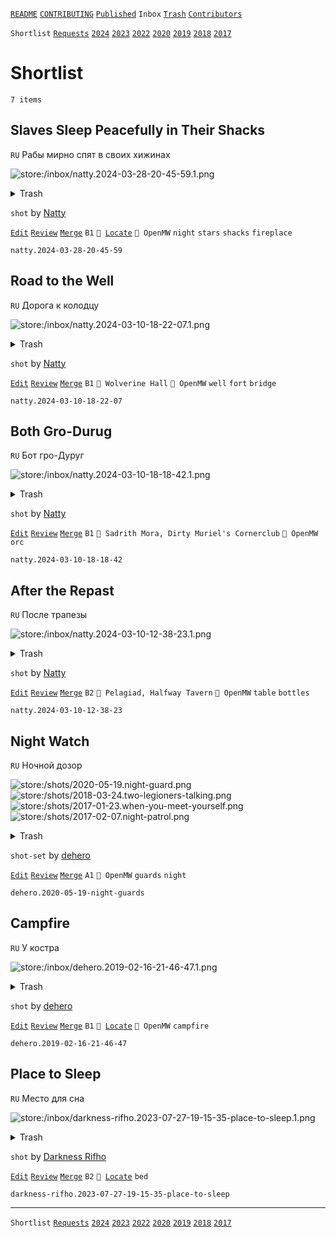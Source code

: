 [`README`](../../README.md) [`CONTRIBUTING`](../../CONTRIBUTING.md) [`Published`](../published/index.md) `Inbox` [`Trash`](../trash/index.md) [`Contributors`](../contributors.md)

`Shortlist` [`Requests`](requests.md) [`2024`](index.md) [`2023`](2023.md) [`2022`](2022.md) [`2020`](2020.md) [`2019`](2019.md) [`2018`](2018.md) [`2017`](2017.md)

# Shortlist

`7 items`

## <span id="natty.2024-03-28-20-45-59">Slaves Sleep Peacefully in Their Shacks</span>

`RU` Рабы мирно спят в своих хижинах

![store:/inbox/natty.2024-03-28-20-45-59.1.png](../../assets/previews/inbox/natty.2024-03-28-20-45-59.1.avif "natty.2024-03-28-20-45-59.1")

<details>
<summary>Trash</summary>

![store:/inbox/natty.2024-03-28-20-45-59.png](../../assets/previews/inbox/natty.2024-03-28-20-45-59.avif "natty.2024-03-28-20-45-59")
</details>

`shot` by [Natty](../contributors.md#natty)

[`Edit`](https://github.com/dehero/mwscr/issues/new?labels=editing&amp;template=editing.yml&amp;title=natty.2024-03-28-20-45-59&amp;postContent=store%3A%2Finbox%2Fnatty.2024-03-28-20-45-59.1.png&amp;postTitle=Slaves+Sleep+Peacefully+in+Their+Shacks&amp;postTitleRu=%D0%A0%D0%B0%D0%B1%D1%8B+%D0%BC%D0%B8%D1%80%D0%BD%D0%BE+%D1%81%D0%BF%D1%8F%D1%82+%D0%B2+%D1%81%D0%B2%D0%BE%D0%B8%D1%85+%D1%85%D0%B8%D0%B6%D0%B8%D0%BD%D0%B0%D1%85&amp;postAuthor=natty&amp;postType=shot&amp;postEngine=OpenMW&amp;postAddon=&amp;postTags=night+stars+shacks+fireplace&amp;postLocation=&amp;postMark=B1&amp;postViolation=&amp;postTrash=store%3A%2Finbox%2Fnatty.2024-03-28-20-45-59.png&amp;postRequest=) [`Review`](https://github.com/dehero/mwscr/issues/new?labels=review&amp;template=review.yml&amp;title=natty.2024-03-28-20-45-59) [`Merge`](https://github.com/dehero/mwscr/issues/new?labels=merging&amp;template=merging.yml&amp;title=natty.2024-03-28-20-45-59) `B1` <code>📍 [Locate](https://github.com/dehero/mwscr/issues/new?labels=location&template=location.yml&title=natty.2024-03-28-20-45-59)</code> `🚀 OpenMW` `night` `stars` `shacks` `fireplace`

```
natty.2024-03-28-20-45-59
```

## <span id="natty.2024-03-10-18-22-07">Road to the Well</span>

`RU` Дорога к колодцу

![store:/inbox/natty.2024-03-10-18-22-07.1.png](../../assets/previews/inbox/natty.2024-03-10-18-22-07.1.avif "natty.2024-03-10-18-22-07.1")

<details>
<summary>Trash</summary>

![store:/inbox/natty.2024-03-10-18-22-07.png](../../assets/previews/inbox/natty.2024-03-10-18-22-07.avif "natty.2024-03-10-18-22-07")
</details>

`shot` by [Natty](../contributors.md#natty)

[`Edit`](https://github.com/dehero/mwscr/issues/new?labels=editing&amp;template=editing.yml&amp;title=natty.2024-03-10-18-22-07&amp;postContent=store%3A%2Finbox%2Fnatty.2024-03-10-18-22-07.1.png&amp;postTitle=Road+to+the+Well&amp;postTitleRu=%D0%94%D0%BE%D1%80%D0%BE%D0%B3%D0%B0+%D0%BA+%D0%BA%D0%BE%D0%BB%D0%BE%D0%B4%D1%86%D1%83&amp;postAuthor=natty&amp;postType=shot&amp;postEngine=OpenMW&amp;postAddon=&amp;postTags=well+fort+bridge&amp;postLocation=Wolverine+Hall&amp;postMark=B1&amp;postViolation=&amp;postTrash=store%3A%2Finbox%2Fnatty.2024-03-10-18-22-07.png&amp;postRequest=) [`Review`](https://github.com/dehero/mwscr/issues/new?labels=review&amp;template=review.yml&amp;title=natty.2024-03-10-18-22-07) [`Merge`](https://github.com/dehero/mwscr/issues/new?labels=merging&amp;template=merging.yml&amp;title=natty.2024-03-10-18-22-07) `B1` `📍 Wolverine Hall` `🚀 OpenMW` `well` `fort` `bridge`

```
natty.2024-03-10-18-22-07
```

## <span id="natty.2024-03-10-18-18-42">Both Gro-Durug</span>

`RU` Бот гро-Дуруг

![store:/inbox/natty.2024-03-10-18-18-42.1.png](../../assets/previews/inbox/natty.2024-03-10-18-18-42.1.avif "natty.2024-03-10-18-18-42.1")

<details>
<summary>Trash</summary>

![store:/inbox/natty.2024-03-10-18-18-42.png](../../assets/previews/inbox/natty.2024-03-10-18-18-42.avif "natty.2024-03-10-18-18-42")
</details>

`shot` by [Natty](../contributors.md#natty)

[`Edit`](https://github.com/dehero/mwscr/issues/new?labels=editing&amp;template=editing.yml&amp;title=natty.2024-03-10-18-18-42&amp;postContent=store%3A%2Finbox%2Fnatty.2024-03-10-18-18-42.1.png&amp;postTitle=Both+Gro-Durug&amp;postTitleRu=%D0%91%D0%BE%D1%82+%D0%B3%D1%80%D0%BE-%D0%94%D1%83%D1%80%D1%83%D0%B3&amp;postAuthor=natty&amp;postType=shot&amp;postEngine=OpenMW&amp;postAddon=&amp;postTags=orc&amp;postLocation=Sadrith+Mora%2C+Dirty+Muriel%27s+Cornerclub&amp;postMark=B1&amp;postViolation=&amp;postTrash=store%3A%2Finbox%2Fnatty.2024-03-10-18-18-42.png&amp;postRequest=) [`Review`](https://github.com/dehero/mwscr/issues/new?labels=review&amp;template=review.yml&amp;title=natty.2024-03-10-18-18-42) [`Merge`](https://github.com/dehero/mwscr/issues/new?labels=merging&amp;template=merging.yml&amp;title=natty.2024-03-10-18-18-42) `B1` `📍 Sadrith Mora, Dirty Muriel's Cornerclub` `🚀 OpenMW` `orc`

```
natty.2024-03-10-18-18-42
```

## <span id="natty.2024-03-10-12-38-23">After the Repast</span>

`RU` После трапезы

![store:/inbox/natty.2024-03-10-12-38-23.1.png](../../assets/previews/inbox/natty.2024-03-10-12-38-23.1.avif "natty.2024-03-10-12-38-23.1")

<details>
<summary>Trash</summary>

![store:/inbox/natty.2024-03-10-12-38-23.png](../../assets/previews/inbox/natty.2024-03-10-12-38-23.avif "natty.2024-03-10-12-38-23")
![store:/inbox/natty.2024-03-10-12-38-09.png](../../assets/previews/inbox/natty.2024-03-10-12-38-09.avif "natty.2024-03-10-12-38-09")
</details>

`shot` by [Natty](../contributors.md#natty)

[`Edit`](https://github.com/dehero/mwscr/issues/new?labels=editing&amp;template=editing.yml&amp;title=natty.2024-03-10-12-38-23&amp;postContent=store%3A%2Finbox%2Fnatty.2024-03-10-12-38-23.1.png&amp;postTitle=After+the+Repast&amp;postTitleRu=%D0%9F%D0%BE%D1%81%D0%BB%D0%B5+%D1%82%D1%80%D0%B0%D0%BF%D0%B5%D0%B7%D1%8B&amp;postAuthor=natty&amp;postType=shot&amp;postEngine=OpenMW&amp;postAddon=&amp;postTags=table+bottles&amp;postLocation=Pelagiad%2C+Halfway+Tavern&amp;postMark=B2&amp;postViolation=&amp;postTrash=store%3A%2Finbox%2Fnatty.2024-03-10-12-38-23.png%0Astore%3A%2Finbox%2Fnatty.2024-03-10-12-38-09.png&amp;postRequest=) [`Review`](https://github.com/dehero/mwscr/issues/new?labels=review&amp;template=review.yml&amp;title=natty.2024-03-10-12-38-23) [`Merge`](https://github.com/dehero/mwscr/issues/new?labels=merging&amp;template=merging.yml&amp;title=natty.2024-03-10-12-38-23) `B2` `📍 Pelagiad, Halfway Tavern` `🚀 OpenMW` `table` `bottles`

```
natty.2024-03-10-12-38-23
```

## <span id="dehero.2020-05-19-night-guards">Night Watch</span>

`RU` Ночной дозор

![store:/shots/2020-05-19.night-guard.png](../../assets/previews/shots/2020-05-19.night-guard.avif "2020-05-19.night-guard")
![store:/shots/2018-03-24.two-legioners-talking.png](../../assets/previews/shots/2018-03-24.two-legioners-talking.avif "2018-03-24.two-legioners-talking")
![store:/shots/2017-01-23.when-you-meet-yourself.png](../../assets/previews/shots/2017-01-23.when-you-meet-yourself.avif "2017-01-23.when-you-meet-yourself")
![store:/shots/2017-02-07.night-patrol.png](../../assets/previews/shots/2017-02-07.night-patrol.avif "2017-02-07.night-patrol")

<details>
<summary>Trash</summary>

![store:/shots/2017-01-07.28-29-30-ready-or-not-here-i-come.png](../../assets/previews/shots/2017-01-07.28-29-30-ready-or-not-here-i-come.avif "2017-01-07.28-29-30-ready-or-not-here-i-come")
![store:/shots/2017-03-01.night-guardess.png](../../assets/previews/shots/2017-03-01.night-guardess.avif "2017-03-01.night-guardess")
![store:/shots/2017-05-10.slaves-of-molag-mar.png](../../assets/previews/shots/2017-05-10.slaves-of-molag-mar.avif "2017-05-10.slaves-of-molag-mar")
</details>

`shot-set` by [dehero](../contributors.md#dehero)

[`Edit`](https://github.com/dehero/mwscr/issues/new?labels=editing&amp;template=editing.yml&amp;title=dehero.2020-05-19-night-guards&amp;postContent=store%3A%2Fshots%2F2020-05-19.night-guard.png%0Astore%3A%2Fshots%2F2018-03-24.two-legioners-talking.png%0Astore%3A%2Fshots%2F2017-01-23.when-you-meet-yourself.png%0Astore%3A%2Fshots%2F2017-02-07.night-patrol.png&amp;postTitle=Night+Watch&amp;postTitleRu=%D0%9D%D0%BE%D1%87%D0%BD%D0%BE%D0%B9+%D0%B4%D0%BE%D0%B7%D0%BE%D1%80&amp;postAuthor=dehero&amp;postType=shot-set&amp;postEngine=OpenMW&amp;postAddon=&amp;postTags=guards+night&amp;postLocation=&amp;postMark=A1&amp;postViolation=&amp;postTrash=store%3A%2Fshots%2F2017-01-07.28-29-30-ready-or-not-here-i-come.png%0Astore%3A%2Fshots%2F2017-03-01.night-guardess.png%0Astore%3A%2Fshots%2F2017-05-10.slaves-of-molag-mar.png&amp;postRequest=) [`Review`](https://github.com/dehero/mwscr/issues/new?labels=review&amp;template=review.yml&amp;title=dehero.2020-05-19-night-guards) [`Merge`](https://github.com/dehero/mwscr/issues/new?labels=merging&amp;template=merging.yml&amp;title=dehero.2020-05-19-night-guards) `A1` `🚀 OpenMW` `guards` `night`

```
dehero.2020-05-19-night-guards
```

## <span id="dehero.2019-02-16-21-46-47">Campfire</span>

`RU` У костра

![store:/inbox/dehero.2019-02-16-21-46-47.1.png](../../assets/previews/inbox/dehero.2019-02-16-21-46-47.1.avif "dehero.2019-02-16-21-46-47.1")

<details>
<summary>Trash</summary>

![store:/inbox/dehero.2019-02-16-21-46-47.png](../../assets/previews/inbox/dehero.2019-02-16-21-46-47.avif "dehero.2019-02-16-21-46-47")
![store:/inbox/dehero.2019-02-16-21-46-51.png](../../assets/previews/inbox/dehero.2019-02-16-21-46-51.avif "dehero.2019-02-16-21-46-51")
</details>

`shot` by [dehero](../contributors.md#dehero)

[`Edit`](https://github.com/dehero/mwscr/issues/new?labels=editing&amp;template=editing.yml&amp;title=dehero.2019-02-16-21-46-47&amp;postContent=store%3A%2Finbox%2Fdehero.2019-02-16-21-46-47.1.png&amp;postTitle=Campfire&amp;postTitleRu=%D0%A3+%D0%BA%D0%BE%D1%81%D1%82%D1%80%D0%B0&amp;postAuthor=dehero&amp;postType=shot&amp;postEngine=OpenMW&amp;postAddon=&amp;postTags=campfire&amp;postLocation=&amp;postMark=B1&amp;postViolation=&amp;postTrash=store%3A%2Finbox%2Fdehero.2019-02-16-21-46-47.png%0Astore%3A%2Finbox%2Fdehero.2019-02-16-21-46-51.png&amp;postRequest=) [`Review`](https://github.com/dehero/mwscr/issues/new?labels=review&amp;template=review.yml&amp;title=dehero.2019-02-16-21-46-47) [`Merge`](https://github.com/dehero/mwscr/issues/new?labels=merging&amp;template=merging.yml&amp;title=dehero.2019-02-16-21-46-47) `B1` <code>📍 [Locate](https://github.com/dehero/mwscr/issues/new?labels=location&template=location.yml&title=dehero.2019-02-16-21-46-47)</code> `🚀 OpenMW` `campfire`

```
dehero.2019-02-16-21-46-47
```

## <span id="darkness-rifho.2023-07-27-19-15-35-place-to-sleep">Place to Sleep</span>

`RU` Место для сна

![store:/inbox/darkness-rifho.2023-07-27-19-15-35-place-to-sleep.1.png](../../assets/previews/inbox/darkness-rifho.2023-07-27-19-15-35-place-to-sleep.1.avif "darkness-rifho.2023-07-27-19-15-35-place-to-sleep.1")

<details>
<summary>Trash</summary>

![store:/inbox/darkness-rifho.2023-07-27-19-15-35-place-to-sleep.png](../../assets/previews/inbox/darkness-rifho.2023-07-27-19-15-35-place-to-sleep.avif "darkness-rifho.2023-07-27-19-15-35-place-to-sleep")
</details>

`shot` by [Darkness Rifho](../contributors.md#darkness-rifho)

[`Edit`](https://github.com/dehero/mwscr/issues/new?labels=editing&amp;template=editing.yml&amp;title=darkness-rifho.2023-07-27-19-15-35-place-to-sleep&amp;postContent=store%3A%2Finbox%2Fdarkness-rifho.2023-07-27-19-15-35-place-to-sleep.1.png&amp;postTitle=Place+to+Sleep&amp;postTitleRu=%D0%9C%D0%B5%D1%81%D1%82%D0%BE+%D0%B4%D0%BB%D1%8F+%D1%81%D0%BD%D0%B0&amp;postAuthor=darkness-rifho&amp;postType=shot&amp;postEngine=&amp;postAddon=&amp;postTags=bed&amp;postLocation=&amp;postMark=B2&amp;postViolation=&amp;postTrash=store%3A%2Finbox%2Fdarkness-rifho.2023-07-27-19-15-35-place-to-sleep.png&amp;postRequest=) [`Review`](https://github.com/dehero/mwscr/issues/new?labels=review&amp;template=review.yml&amp;title=darkness-rifho.2023-07-27-19-15-35-place-to-sleep) [`Merge`](https://github.com/dehero/mwscr/issues/new?labels=merging&amp;template=merging.yml&amp;title=darkness-rifho.2023-07-27-19-15-35-place-to-sleep) `B2` <code>📍 [Locate](https://github.com/dehero/mwscr/issues/new?labels=location&template=location.yml&title=darkness-rifho.2023-07-27-19-15-35-place-to-sleep)</code> `bed`

```
darkness-rifho.2023-07-27-19-15-35-place-to-sleep
```

---

`Shortlist` [`Requests`](requests.md) [`2024`](index.md) [`2023`](2023.md) [`2022`](2022.md) [`2020`](2020.md) [`2019`](2019.md) [`2018`](2018.md) [`2017`](2017.md)
